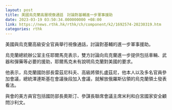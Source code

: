 ```yaml
---
layout: post
title: 美國烏克蘭高層視像通話　討論對基輔進一步軍事援助
date: 2023-03-19 03:50:34.000000000 +08:00
link: https://news.rthk.hk/rthk/ch/component/k2/1692574-20230319.htm
categories: rthk
---
```


美國與烏克蘭高級安全官員舉行視像通話，討論對基輔的進一步軍事援助。

烏克蘭總統辦公室主任耶爾馬克表示，雙方討論向烏克蘭進一步提供包括車輛、武器和彈藥等必要的援助，耶爾馬克未有說明烏克蘭對美國的要求。

他表示，烏克蘭國防部長雷茲尼科夫、高級將領扎盧茲尼，他本人以及多名官員參加會議，總統澤連斯基在會議後段加入會議，就解放俄羅斯佔領的烏克蘭領土發表看法。

與會的美方員官包括國防部長奧斯汀、參謀長聯席會議主席米利和白宮國家安全顧問沙利文。
